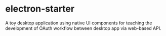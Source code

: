# electron-starter
A toy desktop application using native UI components for teaching the development of OAuth workflow between desktop app via web-based API. 
